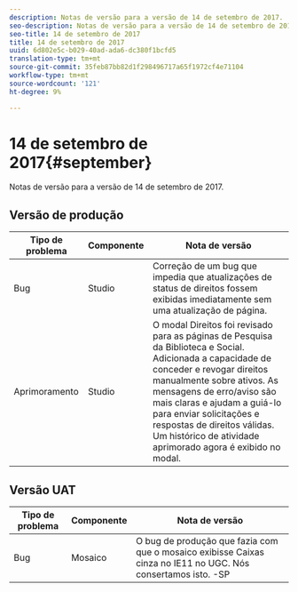 ```yaml
---
description: Notas de versão para a versão de 14 de setembro de 2017.
seo-description: Notas de versão para a versão de 14 de setembro de 2017.
seo-title: 14 de setembro de 2017
title: 14 de setembro de 2017
uuid: 6d802e5c-b029-40ad-ada6-dc380f1bcfd5
translation-type: tm+mt
source-git-commit: 35feb87bb82d1f298496717a65f1972cf4e71104
workflow-type: tm+mt
source-wordcount: '121'
ht-degree: 9%

---
```



# 14 de setembro de 2017{#september}

Notas de versão para a versão de 14 de setembro de 2017.

## Versão de produção

| **Tipo de problema** | **Componente** | **Nota de versão** |
|---|---|---|
| Bug | Studio | Correção de um bug que impedia que atualizações de status de direitos fossem exibidas imediatamente sem uma atualização de página. |
| Aprimoramento | Studio | O modal Direitos foi revisado para as páginas de Pesquisa da Biblioteca e Social. Adicionada a capacidade de conceder e revogar direitos manualmente sobre ativos. As mensagens de erro/aviso são mais claras e ajudam a guiá-lo para enviar solicitações e respostas de direitos válidas. Um histórico de atividade aprimorado agora é exibido no modal. |

## Versão UAT

| **Tipo de problema** | **Componente** | **Nota de versão** |
|---|---|---|
| Bug | Mosaico | O bug de produção que fazia com que o mosaico exibisse Caixas cinza no IE11 no UGC. Nós consertamos isto. -SP |

